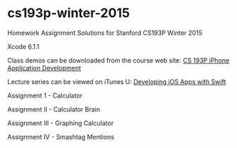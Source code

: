 # cs193p-winter-2015

Homework Assignment Solutions for Stanford CS193P Winter 2015

Xcode 6.1.1

Class demos can be downloaded from the course web site: <a href="http://www.stanford.edu/class/cs193p/cgi-bin/drupal/">CS 193P iPhone Application Development</a>

Lecture series can be viewed on iTunes U: <a href="https://itunes.apple.com/us/course/developing-ios-8-apps-swift/id961180099">Developing iOS Apps with Swift</a>


Assignment 1 - Calculator

Assignment II - Calculator Brain

Assignment III - Graphing Calculator

Assignment IV - Smashtag Mentions

